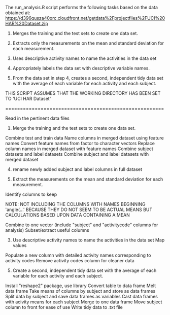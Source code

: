 The run_analysis.R script performs the following tasks based on the data obtained at: https://d396qusza40orc.cloudfront.net/getdata%2Fprojectfiles%2FUCI%20HAR%20Dataset.zip
  
1. Merges the training and the test sets to create one data set.
  
2. Extracts only the measurements on the mean and standard deviation for each measurement. 
  
3. Uses descriptive activity names to name the activities in the data set
  
4. Appropriately labels the data set with descriptive variable names. 

5. From the data set in step 4, creates a second, independent tidy data set with the average of each variable for each activity and each subject.


THIS SCRIPT ASSUMES THAT THE WORKING DIRECTORY HAS BEEN SET TO 'UCI HAR Dataset'
  
======================================================
  
Read in the pertinent data files

1. Merge the training and the test sets to create one data set.

Combine test and train data
Name columns in merged dataset using feature names
Convert feature names from factor to character vectors
Replace column names in merged dataset with feature names
Combine subject datasets and label datasets
Combine subject and label datasets with merged dataset


4. rename newly added subject and label columns in full dataset

2. Extract the measurements on the mean and standard deviation for each measurement.

Identify columns to keep

NOTE: NOT INCLUDING THE COLUMNS WITH NAMES BEGINNING 'angle(...' BECAUSE THEY DO NOT SEEM TO BE ACTUAL MEANS BUT CALCULATIONS BASED UPON DATA CONTAINING A MEAN

Combine to one vector (include "subject" and "activitycode" columns for analysis)
Subset/extract useful columns

3. Use descriptive activity names to name the activities in the data set
Map values

Populate a new column with detailed activity names corresponding to activity codes
Remove activity codes column for cleaner data

5. Create a second, independent tidy data set with the average of each variable for each activity and each subject.

Install "reshape2" package, use library
Convert table to data frame
Melt data frame
Take means of columns by subject and store as data frames
Split data by subject and save data frames as variables
Cast data frames with acivity means for each subject
Merge to one data frame
Move subject column to front for ease of use
Write tidy data to .txt file
